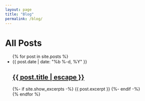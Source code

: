 ```yaml
---
layout: page
title: "Blog"
permalink: /blog/
---
```


<h1>All Posts</h1>

<ul class="post-list">
  {% for post in site.posts %}
    <li>
      <span class="post-meta">{{ post.date | date: "%b %-d, %Y" }}</span>
      <h2>
        <a class="post-link" href="{{ post.url | relative_url }}">{{ post.title | escape }}</a>
      </h2>
      {%- if site.show_excerpts -%}
            {{ post.excerpt }}
          {%- endif -%}
    </li>
  {% endfor %}
</ul>